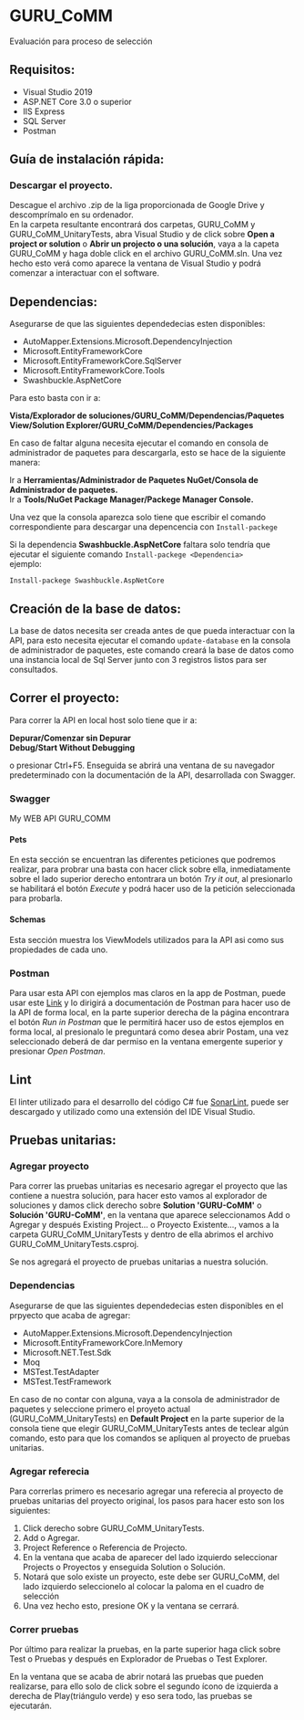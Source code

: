 # GURU_CoMM
Evaluación para proceso de selección

## Requisitos:
- Visual Studio 2019
- ASP.NET Core 3.0 o superior
- IIS Express
- SQL Server
- Postman

## Guía de instalación rápida:
### Descargar el proyecto.
Descague el archivo .zip de la liga proporcionada de Google Drive y descomprímalo en su ordenador.  
En la carpeta resultante encontrará dos carpetas, GURU_CoMM y GURU_CoMM_UnitaryTests, abra Visual Studio y de click sobre **Open a project or solution** o **Abrir un projecto o una solución**, vaya a la capeta GURU_CoMM y haga doble click en el archivo GURU_CoMM.sln. Una vez hecho esto verá como aparece la ventana de Visual Studio y podrá comenzar a interactuar con el software.  

## Dependencias:  
Asegurarse de que las siguientes dependedecias esten disponibles:  
- AutoMapper.Extensions.Microsoft.DependencyInjection
- Microsoft.EntityFrameworkCore
- Microsoft.EntityFrameworkCore.SqlServer
- Microsoft.EntityFrameworkCore.Tools
- Swashbuckle.AspNetCore

Para esto basta con ir a:

**Vista/Explorador de soluciones/GURU_CoMM/Dependencias/Paquetes**  
**View/Solution Explorer/GURU_CoMM/Dependencies/Packages**

En caso de faltar alguna necesita ejecutar el comando en consola de administrador de paquetes para descargarla, esto se hace de la siguiente manera:

Ir a **Herramientas/Administrador de Paquetes NuGet/Consola de Administrador de paquetes.**  
Ir a **Tools/NuGet Package Manager/Packege Manager Console.** 

Una vez que la consola aparezca solo tiene que escribir el comando correspondiente para descargar una depencencia con ```Install-packege```

Si la dependencia **Swashbuckle.AspNetCore** faltara solo tendría que ejecutar el siguiente comando ```Install-packege <Dependencia>```  
ejemplo:

```Install-packege Swashbuckle.AspNetCore```

## Creación de la base de datos:
La base de datos necesita ser creada antes de que pueda interactuar con la API, para esto necesita ejecutar el comando ```update-database``` en la consola de administrador de paquetes, este comando creará la base de datos como una instancia local de Sql Server junto con 3 registros listos para ser consultados.

## Correr el proyecto:
Para correr la API en local host solo tiene que ir a:

**Depurar/Comenzar sin Depurar**  
**Debug/Start Without Debugging**

o presionar Ctrl+F5. Enseguida se abrirá una ventana de su navegador predeterminado con la documentación de la API, desarrollada con Swagger.

### Swagger
My WEB API GURU_COMM

#### Pets  
En esta sección se encuentran las diferentes peticiones que podremos realizar, para probrar una basta con hacer click sobre ella, inmediatamente sobre el lado superior derecho entontrara un botón *Try it out*, al presionarlo se habilitará el botón *Execute* y podrá hacer uso de la petición seleccionada para probarla.

#### Schemas
Esta sección muestra los ViewModels utilizados para la API asi como sus propiedades de cada uno.

### Postman
Para usar esta API con ejemplos mas claros en la app de Postman, puede usar este [Link](https://documenter.getpostman.com/view/10295654/SzzhdySk?version=latest) y lo dirigirá a documentación de Postman para hacer uso de la API de forma local, en la parte superior derecha de la página encontrara el botón *Run in Postman* que le permitirá hacer uso de estos ejemplos en forma local, al presionalo le preguntará como desea abrir Postam, una vez seleccionado deberá de dar permiso en la ventana emergente superior y presionar *Open Postman*.

## Lint
El linter utilizado para el desarrollo del código C# fue [SonarLint](https://www.sonarlint.org/visualstudio/), puede ser descargado y utilizado como una extensión del IDE Visual Studio.

## Pruebas unitarias:  

### Agregar proyecto  
Para correr las pruebas unitarias es necesario agregar el proyecto que las contiene a nuestra solución, para hacer esto vamos al explorador de soluciones y damos click derecho sobre **Solution 'GURU-CoMM'** o **Solución 'GURU-CoMM'**, en la ventana que aparece seleccionamos Add o Agregar y después Existing Project... o Proyecto Existente..., vamos a la carpeta GURU_CoMM_UnitaryTests y dentro de ella abrimos el archivo GURU_CoMM_UnitaryTests.csproj.

Se nos agregará el proyecto de pruebas unitarias a nuestra solución.

### Dependencias  
Asegurarse de que las siguientes dependedecias esten disponibles en el prpyecto que acaba de agregar:  
- AutoMapper.Extensions.Microsoft.DependencyInjection
- Microsoft.EntityFrameworkCore.InMemory
- Microsoft.NET.Test.Sdk
- Moq
- MSTest.TestAdapter
- MSTest.TestFramework

En caso de no contar con alguna, vaya a la consola de administrador de paquetes y seleccione primero el proyeto actual (GURU_CoMM_UnitaryTests) en **Default Project** en la parte superior de la consola tiene que elegir GURU_CoMM_UnitaryTests antes de teclear algún comando, esto para que los comandos se apliquen al proyecto de pruebas unitarias.

### Agregar referecia    
Para correrlas primero es necesario agregar una referecia al proyecto de pruebas unitarias del proyecto original, los pasos para hacer esto son los siguientes:

1. Click derecho sobre GURU_CoMM_UnitaryTests.
2. Add o Agregar.
3. Project Reference o Referencia de Projecto.
4. En la ventana que acaba de aparecer del lado izquierdo seleccionar Projects o Proyectos y enseguida Solution o Solución.
5. Notará que solo existe un proyecto, este debe ser GURU_CoMM, del lado izquierdo seleccionelo al colocar la paloma en el cuadro de selección
6. Una vez hecho esto, presione OK y la ventana se cerrará.

### Correr pruebas
Por último para realizar la pruebas, en la parte superior haga click sobre Test o Pruebas y después en Explorador de Pruebas o Test Explorer.

En la ventana que se acaba de abrir notará las pruebas que pueden realizarse, para ello solo de click sobre el segundo ícono de izquierda a derecha de Play(triángulo verde) y eso sera todo, las pruebas se ejecutarán.

